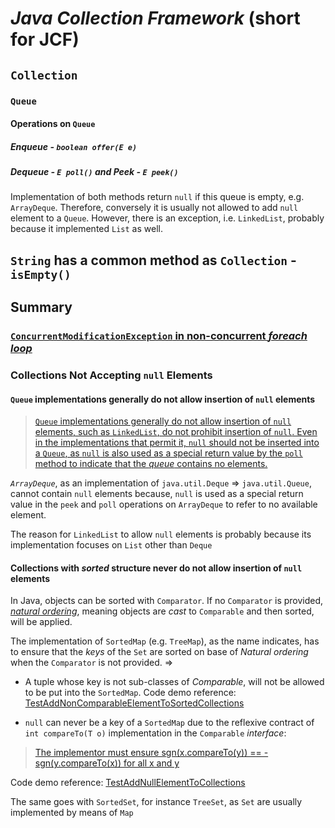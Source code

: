 # *Java Collection Framework* (short for JCF)
## `Collection`
### `Queue`
#### Operations on `Queue`
##### *Enqueue* - `boolean offer(E e)`
##### *Dequeue* - `E poll()` and *Peek* - `E peek()`
Implementation of both methods return `null` if this queue is empty, e.g. `ArrayDeque`. Therefore, conversely it is usually not allowed to add `null` element to a `Queue`. However, there is an exception, i.e. `LinkedList`, probably because it implemented `List` as well.

## `String` has a common method as `Collection` - `isEmpty()`

## Summary
### [`ConcurrentModificationException` in non-concurrent *foreach loop*](https://www.youtube.com/watch?v=b8YX45ymAeE)
### Collections Not Accepting `null` Elements
#### `Queue` implementations generally do not allow insertion of `null` elements
> [`Queue` implementations generally do not allow insertion of `null` elements, such as `LinkedList`, do not prohibit insertion of `null`. Even in the implementations that permit it, `null` should not be inserted into a `Queue`, as `null` is also used as a special return value by the `poll` method to indicate that the *queue* contains no elements.](https://docs.oracle.com/javase/8/docs/api/java/util/Queue.html)

*`ArrayDeque`*, as an implementation of `java.util.Deque` => `java.util.Queue`, cannot contain `null` elements because, `null` is used as a special return value in the `peek` and `poll` operations on `ArrayDeque` to refer to no available element.

The reason for `LinkedList` to allow `null` elements is probably because its implementation focuses on `List` other than `Deque`

#### Collections with *sorted* structure never do not allow insertion of `null` elements
In Java, objects can be sorted with `Comparator`. If no `Comparator` is provided, [*natural ordering*](https://docs.oracle.com/javase/8/docs/api/java/lang/Comparable.html), meaning objects are *cast* to `Comparable` and then sorted, will be applied.    

The implementation of `SortedMap` (e.g. `TreeMap`), as the name indicates, has to ensure that the *keys* of the `Set` are sorted on base of *Natural ordering* when the `Comparator` is not provided. =>

* A tuple whose key is not sub-classes of *Comparable*, will not be allowed to be put into the `SortedMap`. Code demo reference: [TestAddNonComparableElementToSortedCollections](https://github.com/rxue/java8-perusharjoitus/blob/master/error_code/src/test/java/ruixue/practice/ocpkasi/core_java/collections/TestAddNonComparableElementToSortedCollections.java)

* `null` can never be a key of a `SortedMap` due to the reflexive contract of `int compareTo(T o)` implementation in the `Comparable` *interface*: 

> [The implementor must ensure sgn(x.compareTo(y)) == -sgn(y.compareTo(x)) for all x and y](https://docs.oracle.com/javase/8/docs/api/java/lang/Comparable.html#compareTo-T-)

Code demo reference: [TestAddNullElementToCollections](https://github.com/rxue/java8-perusharjoitus/blob/master/error_code/src/test/java/ruixue/practice/ocpkasi/core_java/collections/TestAddNullElementToCollections.java)

The same goes with `SortedSet`, for instance `TreeSet`, as `Set` are usually implemented by means of `Map`
